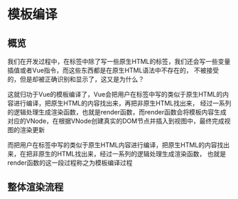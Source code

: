 # 模板编译
## 概览
我们在开发过程中，在<template></template>标签中除了写一些原生HTML的标签，我们还会写一些变量插值或者Vue指令，而这些东西都是在原生HTML语法中不存在的，
不被接受的，但是却被正确识别和显示了，这又是为什么？

这就归功于Vue的模板编译了，Vue会把用户在<template></template>标签中写的类似于原生HTML的内容进行编译，把原生HTML的内容找出来，再把非原生HTML找出来，
经过一系列的逻辑处理生成渲染函数，也就是render函数，而render函数会将模板内容生成对应的VNode，在根据VNode创建真实的DOM节点并插入到视图中，最终完成视图的渲染更新

而把用户在<template></template>标签中写的类似于原生HTML内容进行编译，把原生HTML的内容找出来，在把非原生的HTML找出来，经过一系列的逻辑处理生成渲染函数，
也就是render函数的这一段过程称之为模板编译过程

## 整体渲染流程
